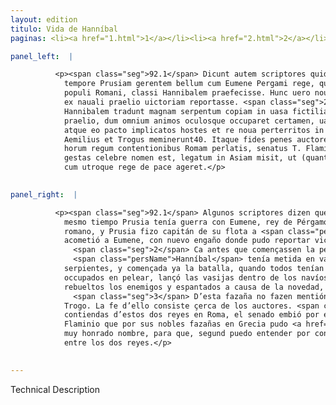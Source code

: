 ```yaml
---
layout: edition
titulo: Vida de Hanníbal
paginas: <li><a href="1.html">1</a></li><li><a href="2.html">2</a></li><li><a href="3.html">3</a></li><li><a href="4.html">4</a></li><li><a href="5.html">5</a></li><li><a href="6.html">6</a></li><li><a href="7.html">7</a></li><li><a href="8.html">8</a></li><li><a href="9.html">9</a></li><li><a href="10.html">10</a></li><li><a href="11.html">11</a></li><li><a href="12.html">12</a></li><li><a href="13.html">13</a></li><li><a href="14.html">14</a></li><li><a href="15.html">15</a></li><li><a href="16.html">16</a></li><li><a href="17.html">17</a></li><li><a href="18.html">18</a></li><li><a href="19.html">19</a></li><li><a href="20.html">20</a></li><li><a href="21.html">21</a></li><li><a href="22.html">22</a></li><li><a href="23.html">23</a></li><li><a href="24.html">24</a></li><li><a href="25.html">25</a></li><li><a href="26.html">26</a></li><li><a href="27.html">27</a></li><li><a href="28.html">28</a></li><li><a href="29.html">29</a></li><li><a href="30.html">30</a></li><li><a href="31.html">31</a></li><li><a href="32.html">32</a></li><li><a href="33.html">33</a></li><li><a href="34.html">34</a></li><li><a href="35.html">35</a></li><li><a href="36.html">36</a></li><li><a href="37.html">37</a></li><li><a href="38.html">38</a></li><li><a href="39.html">39</a></li><li><a href="40.html">40</a></li><li><a href="41.html">41</a></li><li><a href="42.html">42</a></li><li><a href="43.html">43</a></li><li><a href="44.html">44</a></li><li><a href="45.html">45</a></li><li><a href="46.html">46</a></li><li><a href="47.html">47</a></li><li><a href="48.html">48</a></li><li><a href="49.html">49</a></li><li><a href="50.html">50</a></li><li><a href="51.html">51</a></li><li><a href="52.html">52</a></li><li><a href="53.html">53</a></li><li><a href="54.html">54</a></li><li><a href="55.html">55</a></li><li><a href="56.html">56</a></li><li><a href="57.html">57</a></li><li><a href="58.html">58</a></li><li><a href="59.html">59</a></li><li><a href="60.html">60</a></li><li><a href="61.html">61</a></li><li><a href="62.html">62</a></li><li><a href="63.html">63</a></li><li><a href="64.html">64</a></li><li><a href="65.html">65</a></li><li><a href="66.html">66</a></li><li><a href="67.html">67</a></li><li><a href="68.html">68</a></li><li><a href="69.html">69</a></li><li><a href="70.html">70</a></li><li><a href="71.html">71</a></li><li><a href="72.html">72</a></li><li><a href="73.html">73</a></li><li><a href="74.html">74</a></li><li><a href="75.html">75</a></li><li><a href="76.html">76</a></li><li><a href="77.html">77</a></li><li><a href="78.html">78</a></li><li><a href="79.html">79</a></li><li><a href="80.html">80</a></li><li><a href="81.html">81</a></li><li><a href="82.html">82</a></li><li><a href="83.html">83</a></li><li><a href="84.html">84</a></li><li><a href="85.html">85</a></li><li><a href="86.html">86</a></li><li><a href="87.html">87</a></li><li><a href="88.html">88</a></li><li><a href="89.html">89</a></li><li><a href="90.html">90</a></li><li><a href="91.html">91</a></li><li><a href="92.html">92</a></li><li><a href="93.html">93</a></li><li><a href="94.html">94</a></li><li><a href="95.html">95</a></li><li><a href="96.html">96</a></li>

panel_left:  |

          <p><span class="seg">92.1</span> Dicunt autem scriptores quidam hoc
            tempore Prusiam gerentem bellum cum Eumene Pergami rege, qui socius et amicus erat
            populi Romani, classi Hannibalem praefecisse. Hunc uero nouo commento Eumenem aggressum
            ex nauali praelio uictoriam reportasse. <span class="seg">2</span> Nam priusquam pugnam inirent,
            Hannibalem tradunt magnam serpentum copiam in uasa fictilia coniecisse, deinde inito
            praelio, dum omnium animos oculosque occuparet certamen, uasa in hostium naues inmisisse
            atque eo pacto implicatos hostes et re noua perterritos in fugam <a href="../public/images/1478/120v.jpg" target="new"><img class="facs" src="../public/images/1491/1491.jpg"/></a>[120v] uertisse. <span class="seg">3</span> Eius autem sic gestae rei non uetustiores annales, sed
            Aemilius et Trogus meminerunt40. Itaque fides penes auctores sit. <span class="seg">4</span> Caeterum
            horum regum contentionibus Romam perlatis, senatus T. Flaminium, cuius ob res in Graecia
            gestas celebre nomen est, legatum in Asiam misit, ut (quantum coniectura assequi possum)
            cum utroque rege de pace ageret.</p>
        

panel_right:  |

          <p><span class="seg">92.1</span> Algunos scriptores dizen que en el
            mesmo tiempo Prusia tenía guerra con Eumene, rey de Pérgamo, que era compañero y amigo
            romano, y Prusia fizo capitán de su flota a <span class="persName">Hanníbal</span>, y que
            acometió a Eumene, con nuevo engaño donde pudo reportar victoria en la batalla naval.
              <span class="seg">2</span> Ca antes que començassen la pelea, dizen que
              <span class="persName">Hanníbal</span> tenía metida en vasijas de tierra grand quantidad de
            serpientes, y començada ya la batalla, quando todos tenían los ojos y los ánimos
            occupados en pelear, lançó las vasijas dentro de los navíos de los enemigos y con esto,
            rebueltos los enemigos y espantados a causa de la novedad, bolvieron fuyendo.
              <span class="seg">3</span> D’esta fazaña no fazen mentión los anales más antiguos, salvo Emilio y
            Trogo. La fe d’ello consiste çerca de los auctores. <span class="seg">4</span> Denunciadas las
            contiendas d’estos dos reyes en Roma, el senado embió por embaxador en Asia a Tito
            Flaminio que por sus nobles fazañas en Grecia pudo <a href="../public/images/1491/181r.png" target="new"><img class="facs" src="../public/images/1491/1491.jpg"/></a>[181r,a] alcanzar
            muy honrado nombre, para que, segund puedo entender por conjectura, assentasse la paz
            entre los dos reyes.</p>
        

---
```


Technical Description 